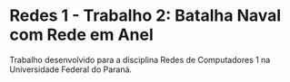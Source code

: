 # Redes 1 - Trabalho 2: Batalha Naval com Rede em Anel

Trabalho desenvolvido para a disciplina Redes de Computadores 1 na Universidade Federal do Paraná.
